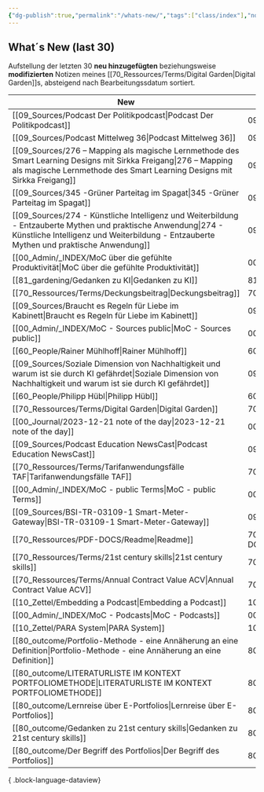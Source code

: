 ```yaml
---
{"dg-publish":true,"permalink":"/whats-new/","tags":["class/index"],"noteIcon":""}
---
```


## What´s New (last 30)
Aufstellung der letzten 30 **neu hinzugefügten** beziehungsweise **modifizierten** Notizen meines [[70_Ressources/Terms/Digital Garden\|Digital Garden]]s, absteigend nach Bearbeitungssdatum sortiert. 



| New                                                                                                                                                                                                          | Ort                    |
| ------------------------------------------------------------------------------------------------------------------------------------------------------------------------------------------------------------ | ---------------------- |
| [[09_Sources/Podcast Der Politikpodcast\|Podcast Der Politikpodcast]]                                                                                                                                     | 09_Sources             |
| [[09_Sources/Podcast Mittelweg 36\|Podcast Mittelweg 36]]                                                                                                                                                 | 09_Sources             |
| [[09_Sources/276 – Mapping als magische Lernmethode des Smart Learning Designs mit Sirkka Freigang\|276 – Mapping als magische Lernmethode des Smart Learning Designs mit Sirkka Freigang]]               | 09_Sources             |
| [[09_Sources/345 -Grüner Parteitag im Spagat\|345 -Grüner Parteitag im Spagat]]                                                                                                                           | 09_Sources             |
| [[09_Sources/274 - Künstliche Intelligenz und Weiterbildung - Entzauberte Mythen und praktische Anwendung\|274 - Künstliche Intelligenz und Weiterbildung - Entzauberte Mythen und praktische Anwendung]] | 09_Sources             |
| [[00_Admin/_INDEX/MoC über die gefühlte Produktivität\|MoC über die gefühlte Produktivität]]                                                                                                              | 00_Admin/_INDEX        |
| [[81_gardening/Gedanken zu KI\|Gedanken zu KI]]                                                                                                                                                           | 81_gardening           |
| [[70_Ressources/Terms/Deckungsbeitrag\|Deckungsbeitrag]]                                                                                                                                                  | 70_Ressources/Terms    |
| [[09_Sources/Braucht es Regeln für Liebe im Kabinett\|Braucht es Regeln für Liebe im Kabinett]]                                                                                                           | 09_Sources             |
| [[00_Admin/_INDEX/MoC - Sources public\|MoC - Sources public]]                                                                                                                                            | 00_Admin/_INDEX        |
| [[60_People/Rainer Mühlhoff\|Rainer Mühlhoff]]                                                                                                                                                            | 60_People              |
| [[09_Sources/Soziale Dimension von Nachhaltigkeit und warum ist sie durch KI gefährdet\|Soziale Dimension von Nachhaltigkeit und warum ist sie durch KI gefährdet]]                                       | 09_Sources             |
| [[60_People/Philipp Hübl\|Philipp Hübl]]                                                                                                                                                                  | 60_People              |
| [[70_Ressources/Terms/Digital Garden\|Digital Garden]]                                                                                                                                                    | 70_Ressources/Terms    |
| [[00_Journal/2023-12-21 note of the day\|2023-12-21 note of the day]]                                                                                                                                     | 00_Journal             |
| [[09_Sources/Podcast Education NewsCast\|Podcast Education NewsCast]]                                                                                                                                     | 09_Sources             |
| [[70_Ressources/Terms/Tarifanwendungsfälle TAF\|Tarifanwendungsfälle TAF]]                                                                                                                                | 70_Ressources/Terms    |
| [[00_Admin/_INDEX/MoC - public Terms\|MoC - public Terms]]                                                                                                                                                | 00_Admin/_INDEX        |
| [[09_Sources/BSI-TR-03109-1 Smart-Meter-Gateway\|BSI-TR-03109-1 Smart-Meter-Gateway]]                                                                                                                     | 09_Sources             |
| [[70_Ressources/PDF-DOCS/Readme\|Readme]]                                                                                                                                                                 | 70_Ressources/PDF-DOCS |
| [[70_Ressources/Terms/21st century skills\|21st century skills]]                                                                                                                                          | 70_Ressources/Terms    |
| [[70_Ressources/Terms/Annual Contract Value ACV\|Annual Contract Value ACV]]                                                                                                                              | 70_Ressources/Terms    |
| [[10_Zettel/Embedding a Podcast\|Embedding a Podcast]]                                                                                                                                                    | 10_Zettel              |
| [[00_Admin/_INDEX/MoC - Podcasts\|MoC - Podcasts]]                                                                                                                                                        | 00_Admin/_INDEX        |
| [[10_Zettel/PARA System\|PARA System]]                                                                                                                                                                    | 10_Zettel              |
| [[80_outcome/Portfolio-Methode - eine Annäherung an eine Definition\|Portfolio-Methode - eine Annäherung an eine Definition]]                                                                             | 80_outcome             |
| [[80_outcome/LITERATURLISTE IM KONTEXT PORTFOLIOMETHODE\|LITERATURLISTE IM KONTEXT PORTFOLIOMETHODE]]                                                                                                     | 80_outcome             |
| [[80_outcome/Lernreise über E-Portfolios\|Lernreise über E-Portfolios]]                                                                                                                                   | 80_outcome             |
| [[80_outcome/Gedanken zu 21st century skills\|Gedanken zu 21st century skills]]                                                                                                                           | 80_outcome             |
| [[80_outcome/Der Begriff des Portfolios\|Der Begriff des Portfolios]]                                                                                                                                     | 80_outcome             |

{ .block-language-dataview}


